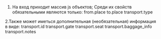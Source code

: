 1. На вход приходит массив js объектов; Среди их свойств обязательными являются только:
    from.place
    to.place
    transport.type

2.Также может иметься дополнительная (необязательная) информация в виде:
    transport.id
    transport.gate
    transport.seat
    transport.baggage_info
    transport.notes


